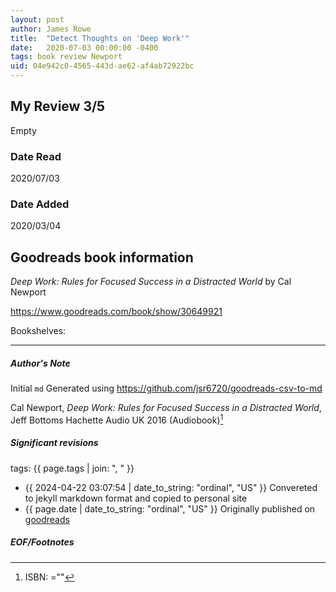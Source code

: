 ```yaml
---
layout: post
author: James Rowe
title:  "Detect Thoughts on 'Deep Work'"
date:   2020-07-03 00:00:00 -0400
tags: book review Newport 
uid: 04e942c0-4565-443d-ae62-af4ab72922bc
---
```


<!-- highly dependent on how you personally use jekyll templates, and how you want this to show up -->
<!-- escape any jekyll keys with double brackets -->

## My Review 3/5

Empty

### Date Read
2020/07/03

### Date Added
2020/03/04

## Goodreads book information

*Deep Work: Rules for Focused Success in a Distracted World* by Cal Newport

https://www.goodreads.com/book/show/30649921

Bookshelves: 

---

##### Author's Note

Initial `md` Generated using https://github.com/jsr6720/goodreads-csv-to-md

Cal Newport, *Deep Work: Rules for Focused Success in a Distracted World*, Jeff Bottoms Hachette Audio UK 2016 (Audiobook)[^1]

##### Significant revisions

tags: {{ page.tags | join: ", " }} <!-- todo move this somewhere -->

- {{ 2024-04-22 03:07:54 | date_to_string: "ordinal", "US" }} Convereted to jekyll markdown format and copied to personal site
- {{ page.date | date_to_string: "ordinal", "US" }} Originally published on [goodreads](https://www.goodreads.com)

##### EOF/Footnotes

[^1]: ISBN: =""